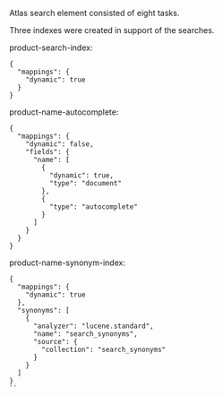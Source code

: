 Atlas search element consisted of eight tasks.

Three indexes were created in support of the searches.

product-search-index: 

```
{
  "mappings": {
    "dynamic": true
  }
}
```

product-name-autocomplete:
```
{
  "mappings": {
    "dynamic": false,
    "fields": {
      "name": [
        {
          "dynamic": true,
          "type": "document"
        },
        {
          "type": "autocomplete"
        }
      ]
    }
  }
}
```

product-name-synonym-index:

```
{
  "mappings": {
    "dynamic": true
  },
  "synonyms": [
    {
      "analyzer": "lucene.standard",
      "name": "search_synonyms",
      "source": {
        "collection": "search_synonyms"
      }
    }
  ]
}
``